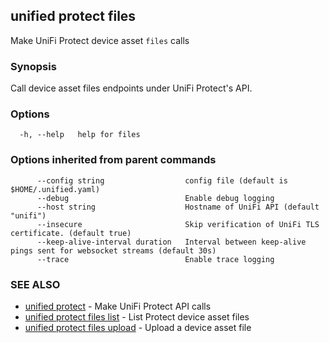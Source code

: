 ## unified protect files

Make UniFi Protect device asset `files` calls

### Synopsis

Call device asset files endpoints under UniFi Protect's API.

### Options

```
  -h, --help   help for files
```

### Options inherited from parent commands

```
      --config string                  config file (default is $HOME/.unified.yaml)
      --debug                          Enable debug logging
      --host string                    Hostname of UniFi API (default "unifi")
      --insecure                       Skip verification of UniFi TLS certificate. (default true)
      --keep-alive-interval duration   Interval between keep-alive pings sent for websocket streams (default 30s)
      --trace                          Enable trace logging
```

### SEE ALSO

* [unified protect](unified_protect.md)	 - Make UniFi Protect API calls
* [unified protect files list](unified_protect_files_list.md)	 - List Protect device asset files
* [unified protect files upload](unified_protect_files_upload.md)	 - Upload a device asset file

